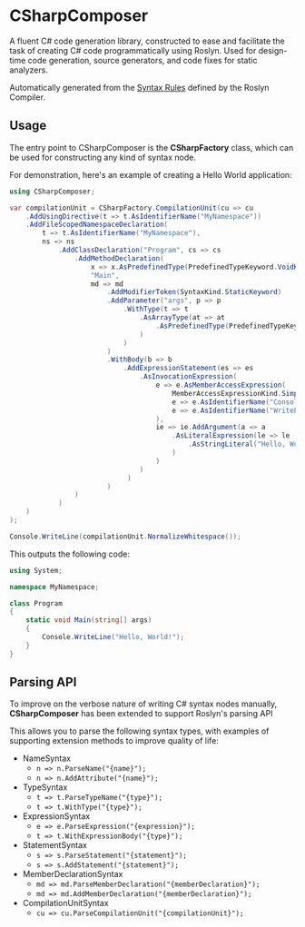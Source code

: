 # CSharpComposer

A fluent C# code generation library, constructed to ease and facilitate the task of creating C# code programmatically using Roslyn. Used for design-time code generation, source generators, and code fixes for static analyzers.

Automatically generated from the [Syntax Rules](https://github.com/dotnet/roslyn/blob/main/src/Compilers/CSharp/Portable/Syntax/Syntax.xml) defined by the Roslyn Compiler.

## Usage

The entry point to CSharpComposer is the **CSharpFactory** class, which can be used for constructing any kind of syntax node. 

For demonstration, here's an example of creating a Hello World application:

```c#
using CSharpComposer;

var compilationUnit = CSharpFactory.CompilationUnit(cu => cu
    .AddUsingDirective(t => t.AsIdentifierName("MyNamespace"))
    .AddFileScopedNamespaceDeclaration(
        t => t.AsIdentifierName("MyNamespace"), 
        ns => ns
            .AddClassDeclaration("Program", cs => cs
                .AddMethodDeclaration(
                    x => x.AsPredefinedType(PredefinedTypeKeyword.VoidKeyword),
                    "Main",
                    md => md
                        .AddModifierToken(SyntaxKind.StaticKeyword)
                        .AddParameter("args", p => p
                            .WithType(t => t
                                .AsArrayType(at => at
                                    .AsPredefinedType(PredefinedTypeKeyword.StringKeyword)
                                )
                            )
                        )
                        .WithBody(b => b
                            .AddExpressionStatement(es => es
                                .AsInvocationExpression(
                                    e => e.AsMemberAccessExpression(
                                        MemberAccessExpressionKind.SimpleMemberAccessExpression, 
                                        e => e.AsIdentifierName("Console"), 
                                        e => e.AsIdentifierName("WriteLine")
                                    ),
                                    ie => ie.AddArgument(a => a
                                        .AsLiteralExpression(le => le
                                            .AsStringLiteral("Hello, World!")
                                        )
                                    )
                                )
                             )
                        )
                )
            )
    )
);

Console.WriteLine(compilationUnit.NormalizeWhitespace());
```

This outputs the following code:

```c#
using System;

namespace MyNamespace;

class Program
{
    static void Main(string[] args)
    {
        Console.WriteLine("Hello, World!");
    }
}
```

## Parsing API

To improve on the verbose nature of writing C# syntax nodes manually, **CSharpComposer** has been extended to support Roslyn's parsing API

This allows you to parse the following syntax types, with examples of supporting extension methods to improve quality of life:

- NameSyntax
  - ```n => n.ParseName("{name}");```
  - ```n => n.AddAttribute("{name}");```
- TypeSyntax
  - ```t => t.ParseTypeName("{type}");```
  - ```t => t.WithType("{type}");```
- ExpressionSyntax
  - ```e => e.ParseExpression("{expression}");```
  - ```t => t.WithExpressionBody("{type}");```
- StatementSyntax
  - ```s => s.ParseStatement("{statement}");```
  - ```s => s.AddStatement("{statement}");```
- MemberDeclarationSyntax
  - ```md => md.ParseMemberDeclaration("{memberDeclaration}");```
  - ```md => md.AddMemberDeclaration("{memberDeclaration}");```
- CompilationUnitSyntax
  - ```cu => cu.ParseCompilationUnit("{compilationUnit}");```


